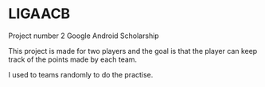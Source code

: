 # LIGAACB
Project number 2 Google Android Scholarship

This project is made for two players and the goal is that the player can keep track of the points made by each team. 

I used to teams randomly to do the practise. 
